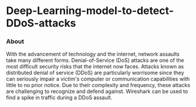 # Deep-Learning-model-to-detect-DDoS-attacks

### About
With the advancement of technology and the internet, network assaults take many different forms. Denial-of-Service (DoS) attacks are one of the most difficult security risks that the internet now faces. Attacks known as distributed denial of service (DDoS) are particularly worrisome since they can seriously impair a victim's computer or communication capabilities with little to no prior notice. Due to their complexity and frequency, these attacks are challenging to recognize and defend against. Wireshark can be used to find a spike in traffic during a DDoS assault.

